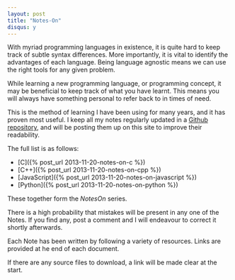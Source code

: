 ```yaml
---
layout: post
title: "Notes-On"
disqus: y
---
```


With myriad programming languages in existence, it is quite hard to keep track of subtle syntax differences. More importantly, it is vital to identify the advantages of each language. Being language agnostic means we can use the right tools for any given problem.

While learning a new programming language, or programming concept, it may be beneficial to keep track of what you have learnt. This means you will always have something personal to refer back to in times of need.

This is the method of learning I have been using for many years, and it has proven most useful. I keep all my notes regularly updated in a [Github repository](https://github.com/gobbledygook88/Notes-On), and will be posting them up on this site to improve their readability.

The full list is as follows:

- [C]({% post_url 2013-11-20-notes-on-c %})
- [C++]({% post_url 2013-11-20-notes-on-cpp %})
- [JavaScript]({% post_url 2013-11-20-notes-on-javascript %})
- [Python]({% post_url 2013-11-20-notes-on-python %})

These together form the _NotesOn_ series. 

There is a high probability that mistakes will be present in any one of the Notes. If you find any, post a comment and I will endeavour to correct it shortly afterwards.

Each Note has been written by following a variety of resources. Links are provided at he end of each document. 

If there are any source files to download, a link will be made clear at the start.


